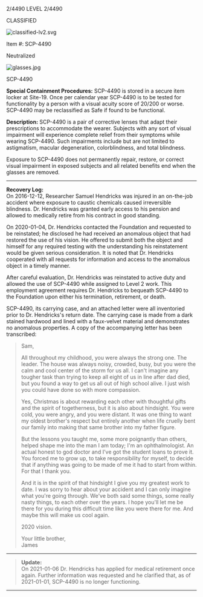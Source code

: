   

2/4490 LEVEL 2/4490

CLASSIFIED

![classified-lv2.svg](http://www.scp-wiki.net/local--files/component:classified-bar-woed-source/classified-lv2.svg)

Item #: SCP-4490

Neutralized

![glasses.jpg](http://scp-wiki.wdfiles.com/local--files/scp-4490/glasses.jpg)

SCP-4490

**Special Containment Procedures:** SCP-4490 is stored in a secure item locker at Site-19. Once per calendar year SCP-4490 is to be tested for functionality by a person with a visual acuity score of 20/200 or worse. SCP-4490 may be reclassified as Safe if found to be functional.

**Description:** SCP-4490 is a pair of corrective lenses that adapt their prescriptions to accommodate the wearer. Subjects with any sort of visual impairment will experience complete relief from their symptoms while wearing SCP-4490. Such impairments include but are not limited to astigmatism, macular degeneration, colorblindness, and total blindness.

Exposure to SCP-4490 does not permanently repair, restore, or correct visual impairment in exposed subjects and all related benefits end when the glasses are removed.

* * *

**Recovery Log:**  
On 2016-12-12, Researcher Samuel Hendricks was injured in an on-the-job accident where exposure to caustic chemicals caused irreversible blindness. Dr. Hendricks was granted early access to his pension and allowed to medically retire from his contract in good standing.

On 2020-01-04, Dr. Hendricks contacted the Foundation and requested to be reinstated; he disclosed he had received an anomalous object that had restored the use of his vision. He offered to submit both the object and himself for any required testing with the understanding his reinstatement would be given serious consideration. It is noted that Dr. Hendricks cooperated with all requests for information and access to the anomalous object in a timely manner.

After careful evaluation, Dr. Hendricks was reinstated to active duty and allowed the use of SCP-4490 while assigned to Level 2 work. This employment agreement requires Dr. Hendricks to bequeath SCP-4490 to the Foundation upon either his termination, retirement, or death.

SCP-4490, its carrying case, and an attached letter were all inventoried prior to Dr. Hendricks's return date. The carrying case is made from a dark stained hardwood and lined with a faux-velvet material and demonstrates no anomalous properties. A copy of the accompanying letter has been transcribed:

> Sam,
> 
> All throughout my childhood, you were always the strong one. The leader. The house was always noisy, crowded, busy, but you were the calm and cool center of the storm for us all. I can't imagine any tougher task than trying to keep all eight of us in line after dad died, but you found a way to get us all out of high school alive. I just wish you could have done so with more compassion.
> 
> Yes, Christmas is about rewarding each other with thoughtful gifts and the spirit of togetherness, but it is also about hindsight. You were cold, you were angry, and you were distant. It was one thing to want my oldest brother's respect but entirely another when life cruelly bent our family into making that same brother into my father figure.
> 
> But the lessons you taught me, some more poignantly than others, helped shape me into the man I am today; I'm an ophthalmologist. An actual honest to god doctor and I've got the student loans to prove it. You forced me to grow up, to take responsibility for myself, to decide that if anything was going to be made of me it had to start from within. For that I thank you.
> 
> And it is in the spirit of that hindsight I give you my greatest work to date. I was sorry to hear about your accident and I can only imagine what you're going through. We've both said some things, some really nasty things, to each other over the years. I hope you'll let me be there for you during this difficult time like you were there for me. And maybe this will make us cool again.
> 
> 2020 vision.
> 
> Your little brother,  
> James

* * *

> **Update:**  
> On 2021-01-06 Dr. Hendricks has applied for medical retirement once again. Further information was requested and he clarified that, as of 2021-01-01, SCP-4490 is no longer functioning.

* * *